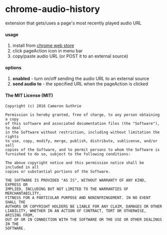 # chrome-audio-history
extension that gets/uses a page's most recently played audio URL

#### usage
1. install from [chrome web store](https://chrome.google.com/webstore/detail/audio-history/ompogmmmcfgapifeghieaklpblkkoloo?hl=en-US&gl=US)
2. click pageAction icon in menu bar
3. copy/paste audio URL (or POST it to an external source)

#### options
1. **enabled** - turn on/off sending the audio URL to an external source
2. **send audio to** - the specified URL when the pageAction is clicked

#### The MIT License (MIT)
```
Copyright (c) 2016 Cameron Guthrie

Permission is hereby granted, free of charge, to any person obtaining a copy
of this software and associated documentation files (the "Software"), to deal
in the Software without restriction, including without limitation the rights
to use, copy, modify, merge, publish, distribute, sublicense, and/or sell
copies of the Software, and to permit persons to whom the Software is
furnished to do so, subject to the following conditions:

The above copyright notice and this permission notice shall be included in all
copies or substantial portions of the Software.

THE SOFTWARE IS PROVIDED "AS IS", WITHOUT WARRANTY OF ANY KIND, EXPRESS OR
IMPLIED, INCLUDING BUT NOT LIMITED TO THE WARRANTIES OF MERCHANTABILITY,
FITNESS FOR A PARTICULAR PURPOSE AND NONINFRINGEMENT. IN NO EVENT SHALL THE
AUTHORS OR COPYRIGHT HOLDERS BE LIABLE FOR ANY CLAIM, DAMAGES OR OTHER
LIABILITY, WHETHER IN AN ACTION OF CONTRACT, TORT OR OTHERWISE, ARISING FROM,
OUT OF OR IN CONNECTION WITH THE SOFTWARE OR THE USE OR OTHER DEALINGS IN THE
SOFTWARE.
```
